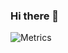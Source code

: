 ### Hi there 👋

<!--
**Doom306/Doom306** is a ✨ _special_ ✨ repository because its `README.md` (this file) appears on your GitHub profile.

Here are some ideas to get you started:

- 🔭 I’m currently working on ...
- 🌱 I’m currently learning ...
- 👯 I’m looking to collaborate on ...
- 🤔 I’m looking for help with ...
- 💬 Ask me about ...
- 📫 How to reach me: ...
- 😄 Pronouns: ...
- ⚡ Fun fact: ...
-->
![Metrics](https://metrics.lecoq.io/Doom306?template=classic&isocalendar=1&lines=1&code=1&notable=1&isocalendar.duration=full-year&notable.repositories=false&code.lines=12&code.load=100&code.visibility=public&config.timezone=Asia%2FManila&config.twemoji=true)
